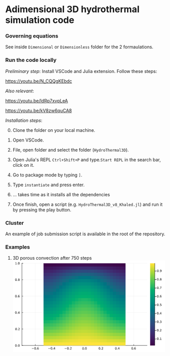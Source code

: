 # Adimensional 3D hydrothermal simulation code

### Governing equations 

See inside `Dimensional` or `Dimensionless` folder for the 2 formaulations.


### Run the code locally

*Preliminary step*: Install VSCode and Julia extension. Follow these steps:

https://youtu.be/N_CQQgKEbdc

*Also relevant*:

https://youtu.be/ldRp7xvpLeA

https://youtu.be/kV8zw6quCA8


*Installation steps*:

0. Clone the folder on your local machine.

2. Open VSCode.

3. File, open folder and select the folder (`HydroThermal3D`).

4. Open Julia's REPL `Ctrl+Shift+P` and type.`Start REPL` in the search bar, click on it.

5. Go to package mode by typing `]`.

6. Type `instantiate` and press enter. 

7. ... takes time as it installs all the dependencies

8. Once finish, open a script (e.g. `HydroThermal3D_v8_Khaled.jl`) and run it by pressing the play button.

### Cluster

An example of job submission script is available in the root of the repository.

### Examples

1. 3D porous convection after 750 steps
![](./images/PorousConvectionStep0750.png)
